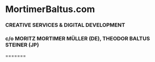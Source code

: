 # MortimerBaltus.com
### CREATIVE SERVICES & DIGITAL DEVELOPMENT
### c/o MORITZ MORTIMER MÜLLER (DE), THEODOR BALTUS STEINER (JP)


=======
